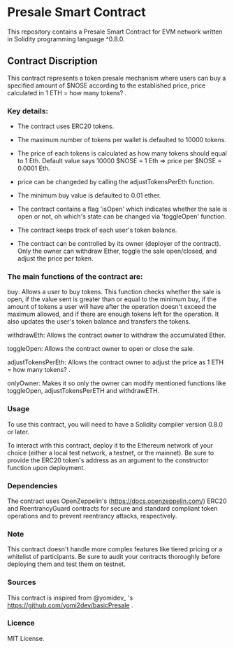 
# Presale Smart Contract
This repository contains a Presale Smart Contract for EVM network written in Solidity programming language ^0.8.0.

## Contract Discription
This contract represents a token presale mechanism where users can buy a specified amount of $NOSE according to the established price, price calculated in 1 ETH = how many tokens? .

### Key details:

- The contract uses ERC20 tokens.

- The maximum number of tokens per wallet is defaulted to 10000 tokens.

- The price of each tokens is calculated as how many tokens should equal to 1 Eth. Default value says 10000 $NOSE = 1 Eth => price per $NOSE = 0.0001 Eth.

- price can be changeded by calling the adjustTokensPerEth function.

- The minimum buy value is defaulted to 0.01 ether.

- The contract contains a flag 'isOpen' which indicates whether the sale is open or not, oh which's state can be changed via 'toggleOpen' function.

- The contract keeps track of each user's token balance.

- The contract can be controlled by its owner (deployer of the contract). Only the owner can withdraw Ether, toggle the sale open/closed, and adjust the price per token.

### The main functions of the contract are:

buy: Allows a user to buy tokens. This function checks whether the sale is open, if the value sent is greater than or equal to the minimum buy, if the amount of tokens a user will have after the operation doesn't exceed the maximum allowed, and if there are enough tokens left for the operation. It also updates the user's token balance and transfers the tokens.

withdrawEth: Allows the contract owner to withdraw the accumulated Ether.

toggleOpen: Allows the contract owner to open or close the sale.

adjustTokensPerEth: Allows the contract owner to adjust the price as 1 ETH = how many tokens? .

onlyOwner: Makes it so only the owner can modify mentioned functions like toggleOpen, adjustTokensPerETH and withdrawETH.

### Usage
To use this contract, you will need to have a Solidity compiler version 0.8.0 or later.

To interact with this contract, deploy it to the Ethereum network of your choice (either a local test network, a testnet, or the mainnet). Be sure to provide the ERC20 token's address as an argument to the constructor function upon deployment.

### Dependencies
The contract uses OpenZeppelin's (https://docs.openzeppelin.com/) ERC20 and ReentrancyGuard contracts for secure and standard compliant token operations and to prevent reentrancy attacks, respectively. 

### Note
This contract doesn't handle more complex features like tiered pricing or a whitelist of participants. Be sure to audit your contracts thoroughly before deploying them and test them on testnet.

### Sources
This contract is inspired from @yomidev_ 's https://github.com/yomi2dev/basicPresale . 

### Licence
MIT License.
